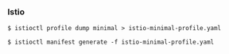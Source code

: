 ### Istio

`$ istioctl profile dump minimal > istio-minimal-profile.yaml`

`$ istioctl manifest generate -f istio-minimal-profile.yaml`

